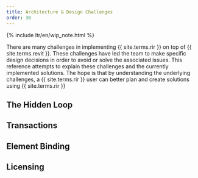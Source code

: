 ```yaml
---
title: Architecture & Design Challenges
order: 30
---
```


{% include ltr/en/wip_note.html %}

There are many challenges in implementing {{ site.terms.rir }} on top of {{ site.terms.revit }}. These challenges have led the team to make specific design decisions in order to avoid or solve the associated issues. This reference attempts to explain these challenges and the currently implemented solutions. The hope is that by understanding the underlying challenges, a {{ site.terms.rir }} user can better plan and create solutions using {{ site.terms.rir }}

## The Hidden Loop

## Transactions

## Element Binding

## Licensing

